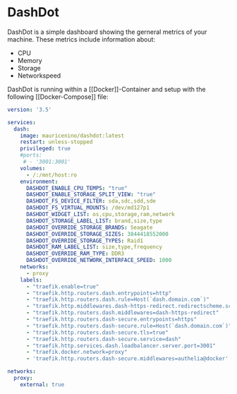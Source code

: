 # DashDot

DashDot is a simple dashboard showing the gerneral metrics of your machine.
These metrics include information about:
- CPU
- Memory
- Storage
- Networkspeed 

DashDot is running within a [[Docker]]-Container and setup with the following [[Docker-Compose]] file:
```yml
version: '3.5'

services:
  dash:
    image: mauricenino/dashdot:latest
    restart: unless-stopped
    privileged: true
    #ports:
     # - '3001:3001'
    volumes:
      - /:/mnt/host:ro
    environment:
      DASHDOT_ENABLE_CPU_TEMPS: "true"
      DASHDOT_ENABLE_STORAGE_SPLIT_VIEW: "true"
      DASHDOT_FS_DEVICE_FILTER: sda,sdc,sdd,sde
      DASHDOT_FS_VIRTUAL_MOUNTS: /dev/md127p1
      DASHDOT_WIDGET_LIST: os,cpu,storage,ram,network
      DASHDOT_STORAGE_LABEL_LIST: brand,size,type
      DASHDOT_OVERRIDE_STORAGE_BRANDS: Seagate
      DASHDOT_OVERRIDE_STORAGE_SIZES: 3844418552000
      DASHDOT_OVERRIDE_STORAGE_TYPES: Raid1
      DASHDOT_RAM_LABEL_LIST: size,type,frequency
      DASHDOT_OVERRIDE_RAM_TYPE: DDR3
      DASHDOT_OVERRIDE_NETWORK_INTERFACE_SPEED: 1000
    networks:
      - proxy
    labels:
      - "traefik.enable=true"
      - "traefik.http.routers.dash.entrypoints=http"
      - "traefik.http.routers.dash.rule=Host(`dash.domain.com`)"
      - "traefik.http.middlewares.dash-https-redirect.redirectscheme.scheme=https"
      - "traefik.http.routers.dash.middlewares=dash-https-redirect"
      - "traefik.http.routers.dash-secure.entrypoints=https"
      - "traefik.http.routers.dash-secure.rule=Host(`dash.domain.com`)"
      - "traefik.http.routers.dash-secure.tls=true"
      - "traefik.http.routers.dash-secure.service=dash"
      - "traefik.http.services.dash.loadbalancer.server.port=3001"
      - "traefik.docker.network=proxy"
      - 'traefik.http.routers.dash-secure.middlewares=authelia@docker'

networks:
  proxy:
    external: true
```
